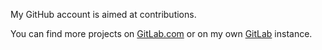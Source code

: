 My GitHub account is aimed at contributions.

You can find more projects on [GitLab.com](https://gitlab.com/Exagone313) or on my own [GitLab](https://gitlab.ewd.app/) instance.
